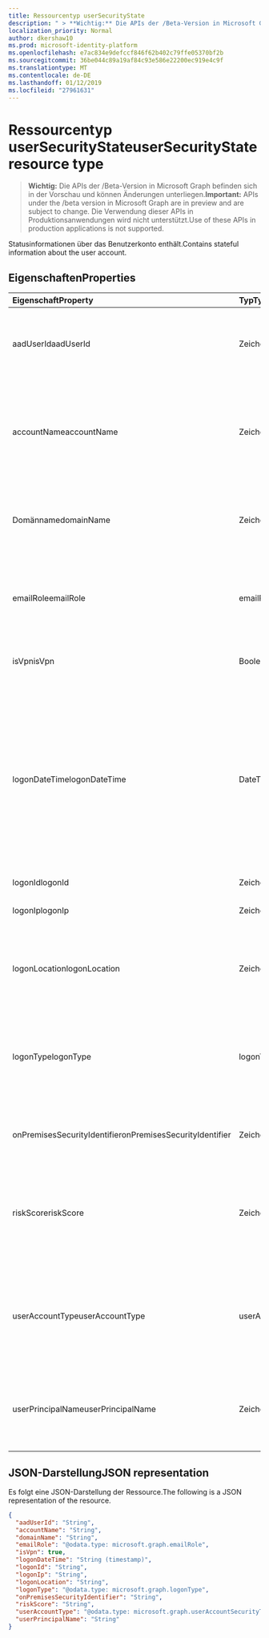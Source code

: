 ```yaml
---
title: Ressourcentyp userSecurityState
description: " > **Wichtig:** Die APIs der /Beta-Version in Microsoft Graph befinden sich in der Vorschau und können Änderungen unterliegen. Die Verwendung dieser APIs in Produktionsanwendungen wird nicht unterstützt."
localization_priority: Normal
author: dkershaw10
ms.prod: microsoft-identity-platform
ms.openlocfilehash: e7ac834e9defccf846f62b402c79ffe05370bf2b
ms.sourcegitcommit: 36be044c89a19af84c93e586e22200ec919e4c9f
ms.translationtype: MT
ms.contentlocale: de-DE
ms.lasthandoff: 01/12/2019
ms.locfileid: "27961631"
---
```

# <a name="usersecuritystate-resource-type"></a><span data-ttu-id="c9b22-104">Ressourcentyp userSecurityState</span><span class="sxs-lookup"><span data-stu-id="c9b22-104">userSecurityState resource type</span></span>

 > <span data-ttu-id="c9b22-105">**Wichtig:** Die APIs der /Beta-Version in Microsoft Graph befinden sich in der Vorschau und können Änderungen unterliegen.</span><span class="sxs-lookup"><span data-stu-id="c9b22-105">**Important:** APIs under the /beta version in Microsoft Graph are in preview and are subject to change.</span></span> <span data-ttu-id="c9b22-106">Die Verwendung dieser APIs in Produktionsanwendungen wird nicht unterstützt.</span><span class="sxs-lookup"><span data-stu-id="c9b22-106">Use of these APIs in production applications is not supported.</span></span>

<span data-ttu-id="c9b22-107">Statusinformationen über das Benutzerkonto enthält.</span><span class="sxs-lookup"><span data-stu-id="c9b22-107">Contains stateful information about the user account.</span></span>

## <a name="properties"></a><span data-ttu-id="c9b22-108">Eigenschaften</span><span class="sxs-lookup"><span data-stu-id="c9b22-108">Properties</span></span>

| <span data-ttu-id="c9b22-109">Eigenschaft</span><span class="sxs-lookup"><span data-stu-id="c9b22-109">Property</span></span>   | <span data-ttu-id="c9b22-110">Typ</span><span class="sxs-lookup"><span data-stu-id="c9b22-110">Type</span></span> |<span data-ttu-id="c9b22-111">Beschreibung</span><span class="sxs-lookup"><span data-stu-id="c9b22-111">Description</span></span>|
|:---------------|:--------|:----------|
|<span data-ttu-id="c9b22-112">aadUserId</span><span class="sxs-lookup"><span data-stu-id="c9b22-112">aadUserId</span></span>|<span data-ttu-id="c9b22-113">Zeichenfolge</span><span class="sxs-lookup"><span data-stu-id="c9b22-113">String</span></span>|<span data-ttu-id="c9b22-114">AAD Benutzer Objekt-ID (GUID) - die physische/multi-account Benutzerentität darstellt.</span><span class="sxs-lookup"><span data-stu-id="c9b22-114">AAD User object identifier (GUID) - represents the physical/multi-account user entity.</span></span>|
|<span data-ttu-id="c9b22-115">accountName</span><span class="sxs-lookup"><span data-stu-id="c9b22-115">accountName</span></span>|<span data-ttu-id="c9b22-116">Zeichenfolge</span><span class="sxs-lookup"><span data-stu-id="c9b22-116">String</span></span>|<span data-ttu-id="c9b22-117">Kontoname des Benutzerkontos (ohne Active Directory-Domäne oder DNS-Domäne) - (auch als bezeichnet `mailNickName`).</span><span class="sxs-lookup"><span data-stu-id="c9b22-117">Account name of user account (without Active Directory domain or DNS domain) - (also called `mailNickName`).</span></span>|
|<span data-ttu-id="c9b22-118">Domänname</span><span class="sxs-lookup"><span data-stu-id="c9b22-118">domainName</span></span>|<span data-ttu-id="c9b22-119">Zeichenfolge</span><span class="sxs-lookup"><span data-stu-id="c9b22-119">String</span></span>|<span data-ttu-id="c9b22-120">NetBIOS/Active Directory-Domäne des Benutzerkontos (d. h., im Format Domäne\Konto).</span><span class="sxs-lookup"><span data-stu-id="c9b22-120">NetBIOS/Active Directory domain of user account (that is, domain\account format).</span></span>|
|<span data-ttu-id="c9b22-121">emailRole</span><span class="sxs-lookup"><span data-stu-id="c9b22-121">emailRole</span></span>|<span data-ttu-id="c9b22-122">emailRole</span><span class="sxs-lookup"><span data-stu-id="c9b22-122">emailRole</span></span>|<span data-ttu-id="c9b22-123">Für e-Mail-bezogene Alerts - des Benutzerkontos e-Mail 'Role'.</span><span class="sxs-lookup"><span data-stu-id="c9b22-123">For email-related alerts - user account's email 'role'.</span></span> <span data-ttu-id="c9b22-124">Mögliche Werte sind: `unknown`, `sender` und `recipient`.</span><span class="sxs-lookup"><span data-stu-id="c9b22-124">Possible values are: `unknown`, `sender`, `recipient`.</span></span>|
|<span data-ttu-id="c9b22-125">isVpn</span><span class="sxs-lookup"><span data-stu-id="c9b22-125">isVpn</span></span>|<span data-ttu-id="c9b22-126">Boolescher Wert</span><span class="sxs-lookup"><span data-stu-id="c9b22-126">Boolean</span></span>|<span data-ttu-id="c9b22-127">Gibt an, ob der Benutzer über ein VPN angemeldet.</span><span class="sxs-lookup"><span data-stu-id="c9b22-127">Indicates whether the user logged on through a VPN.</span></span>|
|<span data-ttu-id="c9b22-128">logonDateTime</span><span class="sxs-lookup"><span data-stu-id="c9b22-128">logonDateTime</span></span>|<span data-ttu-id="c9b22-129">DateTimeOffset</span><span class="sxs-lookup"><span data-stu-id="c9b22-129">DateTimeOffset</span></span>|<span data-ttu-id="c9b22-130">Zeitpunkt der Anmeldung bei der aufgetreten ist.</span><span class="sxs-lookup"><span data-stu-id="c9b22-130">Time at which the sign-in occurred.</span></span> <span data-ttu-id="c9b22-131">Der Timestamp-Typ stellt die Datums- und Uhrzeitinformationen mithilfe des ISO 8601-Formats dar und wird immer in UTC-Zeit angegeben.</span><span class="sxs-lookup"><span data-stu-id="c9b22-131">The Timestamp type represents date and time information using ISO 8601 format and is always in UTC time.</span></span> <span data-ttu-id="c9b22-132">Mitternacht UTC-Zeit am 1. Januar 2014 würde z. B. wie folgt aussehen: `'2014-01-01T00:00:00Z'`.</span><span class="sxs-lookup"><span data-stu-id="c9b22-132">For example, midnight UTC on Jan 1, 2014 would look like this: `'2014-01-01T00:00:00Z'`.</span></span>|
|<span data-ttu-id="c9b22-133">logonId</span><span class="sxs-lookup"><span data-stu-id="c9b22-133">logonId</span></span>|<span data-ttu-id="c9b22-134">Zeichenfolge</span><span class="sxs-lookup"><span data-stu-id="c9b22-134">String</span></span>|<span data-ttu-id="c9b22-135">Benutzer-ID</span><span class="sxs-lookup"><span data-stu-id="c9b22-135">User sign-in ID.</span></span>|
|<span data-ttu-id="c9b22-136">logonIp</span><span class="sxs-lookup"><span data-stu-id="c9b22-136">logonIp</span></span>|<span data-ttu-id="c9b22-137">Zeichenfolge</span><span class="sxs-lookup"><span data-stu-id="c9b22-137">String</span></span>|<span data-ttu-id="c9b22-138">IP-Adresse, die von die Anforderung-Anmeldung stammt.</span><span class="sxs-lookup"><span data-stu-id="c9b22-138">IP Address the sign-in request originated from.</span></span>|
|<span data-ttu-id="c9b22-139">logonLocation</span><span class="sxs-lookup"><span data-stu-id="c9b22-139">logonLocation</span></span>|<span data-ttu-id="c9b22-140">Zeichenfolge</span><span class="sxs-lookup"><span data-stu-id="c9b22-140">String</span></span>|<span data-ttu-id="c9b22-141">Speicherort (nach Zuordnung von IP-Adresse) ein Benutzer anmelden Ereignis von diesem Benutzer zugeordnet.</span><span class="sxs-lookup"><span data-stu-id="c9b22-141">Location (by IP address mapping) associated with a user sign-in event by this user.</span></span>|
|<span data-ttu-id="c9b22-142">logonType</span><span class="sxs-lookup"><span data-stu-id="c9b22-142">logonType</span></span>|<span data-ttu-id="c9b22-143">logonType</span><span class="sxs-lookup"><span data-stu-id="c9b22-143">logonType</span></span>|<span data-ttu-id="c9b22-144">-Methode des Benutzers anmelden.</span><span class="sxs-lookup"><span data-stu-id="c9b22-144">Method of user sign in.</span></span> <span data-ttu-id="c9b22-145">Mögliche Werte sind: `unknown`, `interactive`, `remoteInteractive`, `network`, `batch` und `service`.</span><span class="sxs-lookup"><span data-stu-id="c9b22-145">Possible values are: `unknown`, `interactive`, `remoteInteractive`, `network`, `batch`, `service`.</span></span>|
|<span data-ttu-id="c9b22-146">onPremisesSecurityIdentifier</span><span class="sxs-lookup"><span data-stu-id="c9b22-146">onPremisesSecurityIdentifier</span></span>|<span data-ttu-id="c9b22-147">Zeichenfolge</span><span class="sxs-lookup"><span data-stu-id="c9b22-147">String</span></span>|<span data-ttu-id="c9b22-148">Active Directory (lokal) Sicherheits-ID (SID) des Benutzers.</span><span class="sxs-lookup"><span data-stu-id="c9b22-148">Active Directory (on-premises) Security Identifier (SID) of the user.</span></span>|
|<span data-ttu-id="c9b22-149">riskScore</span><span class="sxs-lookup"><span data-stu-id="c9b22-149">riskScore</span></span>|<span data-ttu-id="c9b22-150">Zeichenfolge</span><span class="sxs-lookup"><span data-stu-id="c9b22-150">String</span></span>|<span data-ttu-id="c9b22-151">Provider-generiert/berechnet Risiko Bewertung des Benutzerkontos.</span><span class="sxs-lookup"><span data-stu-id="c9b22-151">Provider-generated/calculated risk score of the user account.</span></span> <span data-ttu-id="c9b22-152">Empfohlene Wertebereich von 0 bis 1, die den Prozentsatz entspricht.</span><span class="sxs-lookup"><span data-stu-id="c9b22-152">Recommended value range of 0-1, which equates to a percentage.</span></span>|
|<span data-ttu-id="c9b22-153">userAccountType</span><span class="sxs-lookup"><span data-stu-id="c9b22-153">userAccountType</span></span>|<span data-ttu-id="c9b22-154">userAccountSecurityType</span><span class="sxs-lookup"><span data-stu-id="c9b22-154">userAccountSecurityType</span></span>|<span data-ttu-id="c9b22-155">Typ des Benutzerkontos (Gruppenmitgliedschaft) pro Windows-Definition.</span><span class="sxs-lookup"><span data-stu-id="c9b22-155">User account type (group membership), per Windows definition.</span></span> <span data-ttu-id="c9b22-156">Mögliche Werte: sind `unknown`, `standard`, `power` und `administrator`.</span><span class="sxs-lookup"><span data-stu-id="c9b22-156">Possible values are: `unknown`, `standard`, `power`, `administrator`.</span></span>|
|<span data-ttu-id="c9b22-157">userPrincipalName</span><span class="sxs-lookup"><span data-stu-id="c9b22-157">userPrincipalName</span></span>|<span data-ttu-id="c9b22-158">Zeichenfolge</span><span class="sxs-lookup"><span data-stu-id="c9b22-158">String</span></span>|<span data-ttu-id="c9b22-159">Benutzer-Anmeldename - Internetformat: (Benutzerkontonamen) @(Konto DNS-Domänennamen).</span><span class="sxs-lookup"><span data-stu-id="c9b22-159">User sign-in name - internet format: (user account name)@(user account DNS domain name).</span></span>|

## <a name="json-representation"></a><span data-ttu-id="c9b22-160">JSON-Darstellung</span><span class="sxs-lookup"><span data-stu-id="c9b22-160">JSON representation</span></span>

<span data-ttu-id="c9b22-161">Es folgt eine JSON-Darstellung der Ressource.</span><span class="sxs-lookup"><span data-stu-id="c9b22-161">The following is a JSON representation of the resource.</span></span>

<!-- {
  "blockType": "resource",
  "optionalProperties": [

  ],
  "@odata.type": "microsoft.graph.userSecurityState"
}-->

```json
{
  "aadUserId": "String",
  "accountName": "String",
  "domainName": "String",
  "emailRole": "@odata.type: microsoft.graph.emailRole",
  "isVpn": true,
  "logonDateTime": "String (timestamp)",
  "logonId": "String",
  "logonIp": "String",
  "logonLocation": "String",
  "logonType": "@odata.type: microsoft.graph.logonType",
  "onPremisesSecurityIdentifier": "String",
  "riskScore": "String",
  "userAccountType": "@odata.type: microsoft.graph.userAccountSecurityType",
  "userPrincipalName": "String"
}

```

<!-- uuid: 8fcb5dbc-d5aa-4681-8e31-b001d5168d79
2015-10-25 14:57:30 UTC -->
<!-- {
  "type": "#page.annotation",
  "description": "userSecurityState resource",
  "keywords": "",
  "section": "documentation",
  "tocPath": ""
}-->
